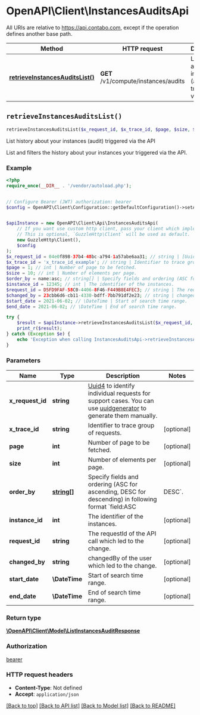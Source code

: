 # OpenAPI\Client\InstancesAuditsApi

All URIs are relative to https://api.contabo.com, except if the operation defines another base path.

| Method | HTTP request | Description |
| ------------- | ------------- | ------------- |
| [**retrieveInstancesAuditsList()**](InstancesAuditsApi.md#retrieveInstancesAuditsList) | **GET** /v1/compute/instances/audits | List history about your instances (audit) triggered via the API |


## `retrieveInstancesAuditsList()`

```php
retrieveInstancesAuditsList($x_request_id, $x_trace_id, $page, $size, $order_by, $instance_id, $request_id, $changed_by, $start_date, $end_date): \OpenAPI\Client\Model\ListInstancesAuditResponse
```

List history about your instances (audit) triggered via the API

List and filters the history about your instances your triggered via the API.

### Example

```php
<?php
require_once(__DIR__ . '/vendor/autoload.php');


// Configure Bearer (JWT) authorization: bearer
$config = OpenAPI\Client\Configuration::getDefaultConfiguration()->setAccessToken('YOUR_ACCESS_TOKEN');


$apiInstance = new OpenAPI\Client\Api\InstancesAuditsApi(
    // If you want use custom http client, pass your client which implements `GuzzleHttp\ClientInterface`.
    // This is optional, `GuzzleHttp\Client` will be used as default.
    new GuzzleHttp\Client(),
    $config
);
$x_request_id = 04e0f898-37b4-48bc-a794-1a57abe6aa31; // string | [Uuid4](https://en.wikipedia.org/wiki/Universally_unique_identifier#Version_4_(random)) to identify individual requests for support cases. You can use [uuidgenerator](https://www.uuidgenerator.net/version4) to generate them manually.
$x_trace_id = 'x_trace_id_example'; // string | Identifier to trace group of requests.
$page = 1; // int | Number of page to be fetched.
$size = 10; // int | Number of elements per page.
$order_by = name:asc; // string[] | Specify fields and ordering (ASC for ascending, DESC for descending) in following format `field:ASC|DESC`.
$instance_id = 12345; // int | The identifier of the instances.
$request_id = D5FD9FAF-58C0-4406-8F46-F449B8E4FEC3; // string | The requestId of the API call which led to the change.
$changed_by = 23cbb6d6-cb11-4330-bdff-7bb791df2e23; // string | changedBy of the user which led to the change.
$start_date = 2021-06-02; // \DateTime | Start of search time range.
$end_date = 2021-06-02; // \DateTime | End of search time range.

try {
    $result = $apiInstance->retrieveInstancesAuditsList($x_request_id, $x_trace_id, $page, $size, $order_by, $instance_id, $request_id, $changed_by, $start_date, $end_date);
    print_r($result);
} catch (Exception $e) {
    echo 'Exception when calling InstancesAuditsApi->retrieveInstancesAuditsList: ', $e->getMessage(), PHP_EOL;
}
```

### Parameters

| Name | Type | Description  | Notes |
| ------------- | ------------- | ------------- | ------------- |
| **x_request_id** | **string**| [Uuid4](https://en.wikipedia.org/wiki/Universally_unique_identifier#Version_4_(random)) to identify individual requests for support cases. You can use [uuidgenerator](https://www.uuidgenerator.net/version4) to generate them manually. | |
| **x_trace_id** | **string**| Identifier to trace group of requests. | [optional] |
| **page** | **int**| Number of page to be fetched. | [optional] |
| **size** | **int**| Number of elements per page. | [optional] |
| **order_by** | [**string[]**](../Model/string.md)| Specify fields and ordering (ASC for ascending, DESC for descending) in following format &#x60;field:ASC|DESC&#x60;. | [optional] |
| **instance_id** | **int**| The identifier of the instances. | [optional] |
| **request_id** | **string**| The requestId of the API call which led to the change. | [optional] |
| **changed_by** | **string**| changedBy of the user which led to the change. | [optional] |
| **start_date** | **\DateTime**| Start of search time range. | [optional] |
| **end_date** | **\DateTime**| End of search time range. | [optional] |

### Return type

[**\OpenAPI\Client\Model\ListInstancesAuditResponse**](../Model/ListInstancesAuditResponse.md)

### Authorization

[bearer](../../README.md#bearer)

### HTTP request headers

- **Content-Type**: Not defined
- **Accept**: `application/json`

[[Back to top]](#) [[Back to API list]](../../README.md#endpoints)
[[Back to Model list]](../../README.md#models)
[[Back to README]](../../README.md)
